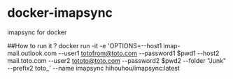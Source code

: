 # docker-imapsync
imapsync for docker

##How to run it ?
docker run -it -e 'OPTIONS=--host1 imap-mail.outlook.com --user1 totofrom@toto.com --password1 $pwd1 --host2 mail.toto.com --user2 tototo@toto.com --password2 $pwd2 --folder "Junk" --prefix2 toto_' --name imapsync hihouhou/imapsync:latest
